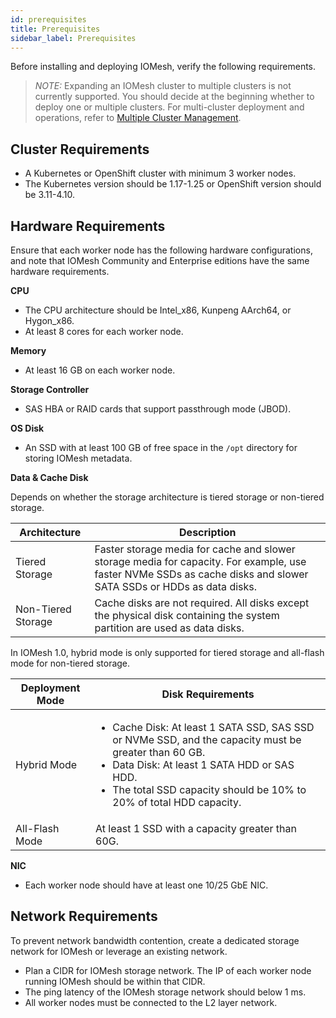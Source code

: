 ```yaml
---
id: prerequisites
title: Prerequisites
sidebar_label: Prerequisites
---
```


Before installing and deploying IOMesh, verify the following requirements.

> _NOTE:_ Expanding an IOMesh cluster to multiple clusters is not currently supported. You should decide at the beginning whether to deploy one or multiple clusters. For multi-cluster deployment and operations, refer to [Multiple Cluster Management](../advanced-functions/manage-multiple-cluster.md).

## Cluster Requirements

- A Kubernetes or OpenShift cluster with minimum 3 worker nodes.
- The Kubernetes version should be 1.17-1.25 or OpenShift version should be 3.11-4.10.

## Hardware Requirements 

Ensure that each worker node has the following hardware configurations, and note that IOMesh Community and Enterprise editions have the same hardware requirements.

**CPU**

- The CPU architecture should be Intel_x86, Kunpeng AArch64, or Hygon_x86.
- At least 8 cores for each worker node.

**Memory**

- At least 16 GB on each worker node.

**Storage Controller**

- SAS HBA or RAID cards that support passthrough mode (JBOD). 

**OS Disk**

- An SSD with at least 100 GB of free space in the `/opt` directory for storing IOMesh metadata.

**Data & Cache Disk**

Depends on whether the storage architecture is tiered storage or non-tiered storage.

|Architecture|Description|
|---|---|
|Tiered Storage| Faster storage media for cache and slower storage media for capacity. For example, use faster NVMe SSDs as cache disks and slower SATA SSDs or HDDs as data disks.|
|Non-Tiered Storage|Cache disks are not required. All disks except the physical disk containing the system partition are used as data disks.|

In IOMesh 1.0, hybrid mode is only supported for tiered storage and all-flash mode for non-tiered storage.

|Deployment Mode|Disk Requirements|
|---|---|
|Hybrid Mode|<ul><li>Cache Disk: At least 1 SATA SSD, SAS SSD or NVMe SSD, and the capacity must be greater than 60 GB.</li><li>Data Disk: At least 1 SATA HDD or SAS HDD.</li><li>The total SSD capacity should be 10% to 20% of total HDD capacity.</li></ul>|
|All-Flash Mode|At least 1 SSD with a capacity greater than 60G.|

**NIC**

- Each worker node should have at least one 10/25 GbE NIC.

## Network Requirements

To prevent network bandwidth contention, create a dedicated storage network for IOMesh or leverage an existing network. 

- Plan a CIDR for IOMesh storage network. The IP of each worker node running IOMesh should be within that CIDR.
- The ping latency of the IOMesh storage network should below 1 ms.
- All worker nodes must be connected to the L2 layer network.


